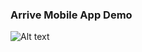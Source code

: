 ### Arrive Mobile App Demo

![Alt text](https://media.giphy.com/media/muPOypKNdCWG5Cjuuu/giphy.gif)
